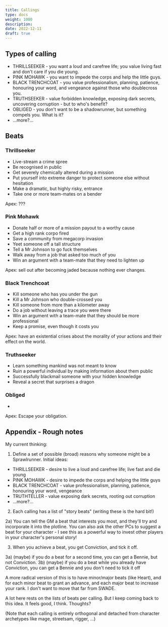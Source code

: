 ```yaml
--- 
title: Callings 
type: docs     
weight: 1000 
description: 
date: 2022-12-11 
draft: true
--- 
```



## Types of calling

* THRILLSEEKER - you want a loud and carefree life; you value living fast and don't care if you die young.
* PINK MOHAWK - you want to impede the corps and help the little guys.
* BLACK TRENCHCOAT - you value professionalism, planning, patience, honouring your word, and vengeance against those who doublecross you.
* TRUTHSEEKER - value forbidden knowledge, exposing dark secrets, uncovering corruption - but to who's benefit?
* OBLIGED - you don't want to be a shadowrunner, but something compels you. What is it?
* ...more?...

## Beats

### Thrillseeker

* Live-stream a crime spree
* Be recognised in public
* Get severely chemically altered during a mission
* Put yourself into extreme danger to protect someone else without hesitation
* Make a dramatic, but highly risky, entrance
* Take one or more team-mates on a bender

Apex: ???

### Pink Mohawk

* Donate half or more of a mission payout to a worthy cause
* Get a high rank corpo fired
* Save a community from megacorp invasion
* Yeet someone off a tall structure
* Tell a Mr Johnson to go fuck themselves
* Walk away from a job that asked too much of you
* Win an argument with a team-mate that they need to lighten up
 
 Apex: sell out after becoming jaded because nothing ever changes.
 
### Black Trenchcoat

* Kill someone who has you under the gun
* Kill a Mr Johnson who double-crossed you
* Kill someone from more than a kilometer away
* Do a job without leaving a trace you were there
* Win an argument with a team-mate that they should be more professional
* Keep a promise, even though it costs you

Apex: have an existential crises about the morality of your actions and their effect on the world.

### Truthseeker

* Learn something mankind was not meant to know
* Ruin a powerful individual by making information about them public
* Successfully blackmail someone with your hidden knowledge
* Reveal a secret that surprises a dragon 

### Obliged

* 

Apex: Escape your obligation.


## Appendix - Rough notes



My current thinking:

1) Define a set of possible (broad) reasons why someone might be a Sprawlrunner. Initial ideas:

* THRILLSEEKER - desire to live a loud and carefree life; live fast and die young
* PINK MOHAWK - desire to impede the corps and helping the little guys
* BLACK TRENCHCOAT - value professionalism, planning, patience, honouring your word, vengeance
* TRUTHTELLER - value exposing dark secrets, rooting out corruption
* ...more?...

2) Each calling has a list of "story beats" (writing these is the hard bit!)

2a) You can tell the GM a beat that interests you most, and they'll try and incorporate it into the plotline. You can also ask the other PCs to suggest a beat for your character - I see this as a powerful way to invest other players in your character's personal story!

3) When you achieve a beat, you get Conviction, and tick it off.

3a) (maybe) if you do a beat for a second time, you can get a Bennie, but not Conviction.
3b) (maybe) if you do a beat while you already have Conviction, you can get a Bennie and you don't need to tick it off

A more radical version of this is to have minor/major beats (like Heart), and for each minor beat to grant an advance, and each major beat to increase your rank. I don't want to move that far from SWADE.

A lot here rests on the lists of beats per calling. But I keep coming back to this idea. It feels good, I think. Thoughts?

(Note that each calling is entirely orthogonal and detached from character archetypes like mage, streetsam, rigger, ...)